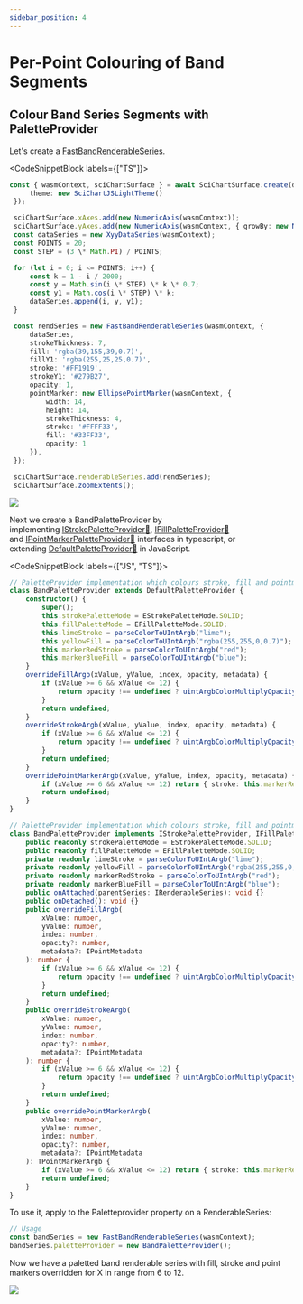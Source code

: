 ```yaml
---
sidebar_position: 4
---
```


# Per-Point Colouring of Band Segments

## Colour Band Series Segments with PaletteProvider

Let's create a [FastBandRenderableSeries](/docs/2d-charts/chart-types/fast-band-renderable-series).

<CodeSnippetBlock labels={["TS"]}>

```ts
const { wasmContext, sciChartSurface } = await SciChartSurface.create(divElementId, {
     theme: new SciChartJSLightTheme()
 });

 sciChartSurface.xAxes.add(new NumericAxis(wasmContext));
 sciChartSurface.yAxes.add(new NumericAxis(wasmContext, { growBy: new NumberRange(0.4, 0.4) }));
 const dataSeries = new XyyDataSeries(wasmContext);
 const POINTS = 20;
 const STEP = (3 \* Math.PI) / POINTS;

 for (let i = 0; i <= POINTS; i++) {
     const k = 1 - i / 2000;
     const y = Math.sin(i \* STEP) \* k \* 0.7;
     const y1 = Math.cos(i \* STEP) \* k;
     dataSeries.append(i, y, y1);
 }

 const rendSeries = new FastBandRenderableSeries(wasmContext, {
     dataSeries,
     strokeThickness: 7,
     fill: 'rgba(39,155,39,0.7)',
     fillY1: 'rgba(255,25,25,0.7)',
     stroke: '#FF1919',
     strokeY1: '#279B27',
     opacity: 1,
     pointMarker: new EllipsePointMarker(wasmContext, {
         width: 14,
         height: 14,
         strokeThickness: 4,
         stroke: '#FFFF33',
         fill: '#33FF33',
         opacity: 1
     }),
 });

 sciChartSurface.renderableSeries.add(rendSeries);
 sciChartSurface.zoomExtents();
```

</CodeSnippetBlock>

![](/images/PaletteProvider_Band1.png)

Next we create a BandPaletteProvider by implementing [IStrokePaletteProvider:blue_book:](https://www.scichart.com/documentation/js/current/typedoc/interfaces/istrokepaletteprovider.html), [IFillPaletteProvider:blue_book:](https://www.scichart.com/documentation/js/current/typedoc/interfaces/ifillpaletteprovider.html) and [IPointMarkerPaletteProvider:blue_book:](https://www.scichart.com/documentation/js/current/typedoc/interfaces/ipointmarkerpaletteprovider.html) interfaces in typescript, or extending [DefaultPaletteProvider:blue_book:](https://www.scichart.com/documentation/js/current/typedoc/classes/defaultpaletteprovider.html) in JavaScript.

<CodeSnippetBlock labels={["JS", "TS"]}>

```ts
// PaletteProvider implementation which colours stroke, fill and pointmarker
class BandPaletteProvider extends DefaultPaletteProvider {
    constructor() {
        super();
        this.strokePaletteMode = EStrokePaletteMode.SOLID;
        this.fillPaletteMode = EFillPaletteMode.SOLID;
        this.limeStroke = parseColorToUIntArgb("lime");
        this.yellowFill = parseColorToUIntArgb("rgba(255,255,0,0.7)");
        this.markerRedStroke = parseColorToUIntArgb("red");
        this.markerBlueFill = parseColorToUIntArgb("blue");
    }
    overrideFillArgb(xValue, yValue, index, opacity, metadata) {
        if (xValue >= 6 && xValue <= 12) {
            return opacity !== undefined ? uintArgbColorMultiplyOpacity(this.yellowFill, opacity) : this.yellowFill;
        }
        return undefined;
    }
    overrideStrokeArgb(xValue, yValue, index, opacity, metadata) {
        if (xValue >= 6 && xValue <= 12) {
            return opacity !== undefined ? uintArgbColorMultiplyOpacity(this.limeStroke, opacity) : this.limeStroke;
        }
        return undefined;
    }
    overridePointMarkerArgb(xValue, yValue, index, opacity, metadata) {
        if (xValue >= 6 && xValue <= 12) return { stroke: this.markerRedStroke, fill: this.markerBlueFill };
        return undefined;
    }
}
```

```ts
// PaletteProvider implementation which colours stroke, fill and pointmarker
class BandPaletteProvider implements IStrokePaletteProvider, IFillPaletteProvider, IPointMarkerPaletteProvider {
    public readonly strokePaletteMode = EStrokePaletteMode.SOLID;
    public readonly fillPaletteMode = EFillPaletteMode.SOLID;
    private readonly limeStroke = parseColorToUIntArgb("lime");
    private readonly yellowFill = parseColorToUIntArgb("rgba(255,255,0,0.7)");
    private readonly markerRedStroke = parseColorToUIntArgb("red");
    private readonly markerBlueFill = parseColorToUIntArgb("blue");
    public onAttached(parentSeries: IRenderableSeries): void {}
    public onDetached(): void {}
    public overrideFillArgb(
        xValue: number,
        yValue: number,
        index: number,
        opacity?: number,
        metadata?: IPointMetadata
    ): number {
        if (xValue >= 6 && xValue <= 12) {
            return opacity !== undefined ? uintArgbColorMultiplyOpacity(this.yellowFill, opacity) : this.yellowFill;
        }
        return undefined;
    }
    public overrideStrokeArgb(
        xValue: number,
        yValue: number,
        index: number,
        opacity?: number,
        metadata?: IPointMetadata
    ): number {
        if (xValue >= 6 && xValue <= 12) {
            return opacity !== undefined ? uintArgbColorMultiplyOpacity(this.limeStroke, opacity) : this.limeStroke;
        }
        return undefined;
    }
    public overridePointMarkerArgb(
        xValue: number,
        yValue: number,
        index: number,
        opacity?: number,
        metadata?: IPointMetadata
    ): TPointMarkerArgb {
        if (xValue >= 6 && xValue <= 12) return { stroke: this.markerRedStroke, fill: this.markerBlueFill };
        return undefined;
    }
}
```

</CodeSnippetBlock>

To use it, apply to the Paletteprovider property on a RenderableSeries:

```ts
// Usage
const bandSeries = new FastBandRenderableSeries(wasmContext);
bandSeries.paletteProvider = new BandPaletteProvider();
```

Now we have a paletted band renderable series with fill, stroke and point markers overridden for X in range from 6 to 12.

![](/images/PaletteProvider_Band2.png)
